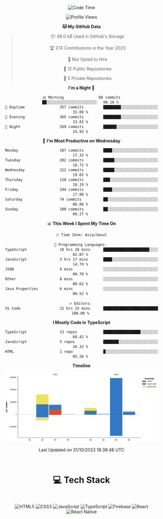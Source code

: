 <div align="center">

  <!--START_SECTION:waka-->
![Code Time](http://img.shields.io/badge/Code%20Time-15%20hrs%2031%20mins-blue)

![Profile Views](http://img.shields.io/badge/Profile%20Views-175-blue)

**🐱 My GitHub Data** 

> 📦 49.0 kB Used in GitHub's Storage 
 > 
> 🏆 274 Contributions in the Year 2023
 > 
> 🚫 Not Opted to Hire
 > 
> 📜 12 Public Repositories 
 > 
> 🔑 5 Private Repositories 
 > 
**I'm a Night 🦉** 

```text
🌞 Morning                88 commits          ██░░░░░░░░░░░░░░░░░░░░░░░   08.16 % 
🌆 Daytime                357 commits         ████████░░░░░░░░░░░░░░░░░   33.09 % 
🌃 Evening                365 commits         ████████░░░░░░░░░░░░░░░░░   33.83 % 
🌙 Night                  269 commits         ██████░░░░░░░░░░░░░░░░░░░   24.93 % 
```
📅 **I'm Most Productive on Wednesday** 

```text
Monday                   187 commits         ████░░░░░░░░░░░░░░░░░░░░░   17.33 % 
Tuesday                  202 commits         █████░░░░░░░░░░░░░░░░░░░░   18.72 % 
Wednesday                212 commits         █████░░░░░░░░░░░░░░░░░░░░   19.65 % 
Thursday                 110 commits         ███░░░░░░░░░░░░░░░░░░░░░░   10.19 % 
Friday                   194 commits         ████░░░░░░░░░░░░░░░░░░░░░   17.98 % 
Saturday                 74 commits          ██░░░░░░░░░░░░░░░░░░░░░░░   06.86 % 
Sunday                   100 commits         ██░░░░░░░░░░░░░░░░░░░░░░░   09.27 % 
```


📊 **This Week I Spent My Time On** 

```text
🕑︎ Time Zone: Asia/Seoul

💬 Programming Languages: 
TypeScript               18 hrs 26 mins      █████████████████████░░░░   82.87 % 
JavaScript               3 hrs 17 mins       ████░░░░░░░░░░░░░░░░░░░░░   14.79 % 
JSON                     9 mins              ░░░░░░░░░░░░░░░░░░░░░░░░░   00.70 % 
Other                    8 mins              ░░░░░░░░░░░░░░░░░░░░░░░░░   00.62 % 
Java Properties          6 mins              ░░░░░░░░░░░░░░░░░░░░░░░░░   00.52 % 

🔥 Editors: 
VS Code                  22 hrs 15 mins      █████████████████████████   100.00 % 
```

**I Mostly Code in TypeScript** 

```text
TypeScript               13 repos            █████████████████░░░░░░░░   68.42 % 
JavaScript               5 repos             ███████░░░░░░░░░░░░░░░░░░   26.32 % 
HTML                     1 repo              █░░░░░░░░░░░░░░░░░░░░░░░░   05.26 % 
```



**Timeline**

![Lines of Code chart](https://raw.githubusercontent.com/SONGDAM/SONGDAM/master/assets/bar_graph.png)


 Last Updated on 31/10/2023 18:38:48 UTC
<!--END_SECTION:waka-->

  
 <br>
  
# 💻 Tech Stack
  
</div>

</br>

<div align="center">

   ![HTML5](https://img.shields.io/badge/html5-%23E34F26.svg?style=for-the-badge&logo=html5&logoColor=white) ![CSS3](https://img.shields.io/badge/css3-%231572B6.svg?style=for-the-badge&logo=css3&logoColor=white) ![JavaScript](https://img.shields.io/badge/javascript-%23323330.svg?style=for-the-badge&logo=javascript&logoColor=%23F7DF1E) 
 ![TypeScript](https://img.shields.io/badge/typescript-%23007ACC.svg?style=for-the-badge&logo=typescript&logoColor=white)
  ![Firebase](https://img.shields.io/badge/firebase-%23039BE5.svg?style=for-the-badge&logo=firebase) 
 ![React](https://img.shields.io/badge/react-%2320232a.svg?style=for-the-badge&logo=react&logoColor=%2361DAFB) ![React Native](https://img.shields.io/badge/react_native-%2320232a.svg?style=for-the-badge&logo=react&logoColor=%2361DAFB) 

 
</div>
